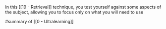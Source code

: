 In this [[19 - Retrieval]] technique, you test yourself against some aspects of the subject, allowing you to focus only on what you will need to use

#summary of [[0 - Ultralearning]]
